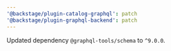 ```yaml
---
'@backstage/plugin-catalog-graphql': patch
'@backstage/plugin-graphql-backend': patch
---
```


Updated dependency `@graphql-tools/schema` to `^9.0.0`.
